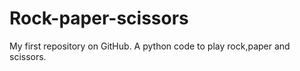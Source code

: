 # Rock-paper-scissors
My first repository on GitHub. A python code to play rock,paper and scissors.
